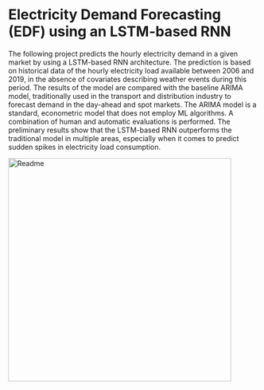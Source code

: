 # Electricity Demand Forecasting (EDF) using an LSTM-based RNN

The following project predicts the hourly electricity demand in a given market by using a LSTM-based RNN architecture. The prediction is based on historical data of the hourly electricity load available between 2006 and 2019, in the absence of covariates describing weather events during this period. The results of the model are compared with the baseline ARIMA model, traditionally used in the transport and distribution industry to forecast demand in the day-ahead and spot markets. The ARIMA model is a standard, econometric model that does not employ ML algorithms. A combination of human and automatic evaluations is performed. The preliminary results show that the LSTM-based RNN outperforms the traditional model in multiple areas, especially when it comes to predict sudden spikes in electricity load consumption.


<img width="448" alt="Readme" src="https://user-images.githubusercontent.com/60359645/115990308-230e0e80-a5cb-11eb-8f5c-793ebf590c31.png">
